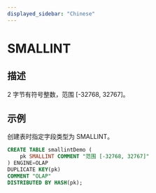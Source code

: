 ```yaml
---
displayed_sidebar: "Chinese"
---
```


# SMALLINT

## 描述

2 字节有符号整数，范围 [-32768, 32767]。

## 示例

创建表时指定字段类型为 SMALLINT。

```sql
CREATE TABLE smallintDemo (
    pk SMALLINT COMMENT "范围 [-32768, 32767]"
) ENGINE=OLAP 
DUPLICATE KEY(pk)
COMMENT "OLAP"
DISTRIBUTED BY HASH(pk);
```